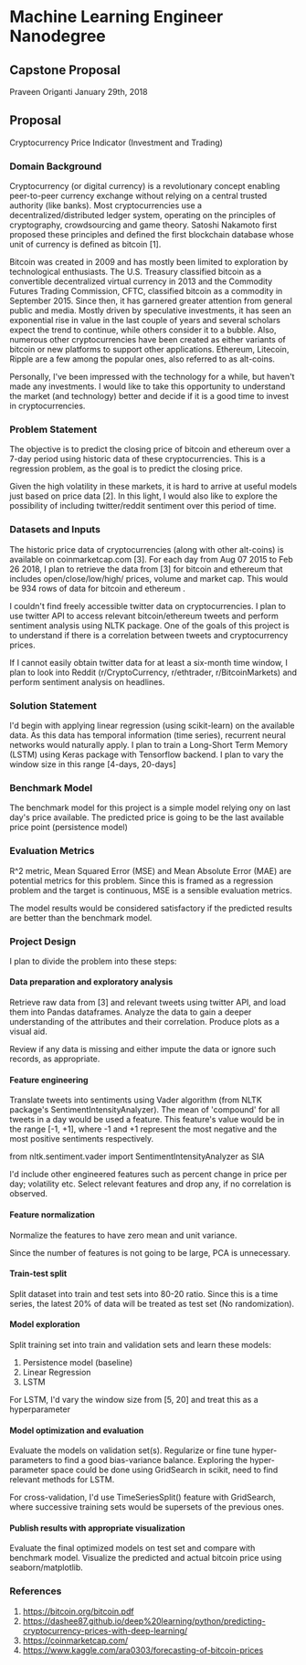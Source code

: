 # Machine Learning Engineer Nanodegree
## Capstone Proposal
Praveen Origanti
January 29th, 2018

## Proposal
Cryptocurrency Price Indicator (Investment and Trading)

### Domain Background
Cryptocurrency (or digital currency) is a revolutionary concept enabling peer-to-peer currency exchange without relying on a central trusted authority (like banks). Most cryptocurrencies use a decentralized/distributed ledger system, operating on the principles of cryptography, crowdsourcing and game theory. Satoshi Nakamoto first proposed these principles and defined the first blockchain database whose unit of currency is defined as bitcoin [1]. 

Bitcoin was created in 2009 and has mostly been limited to exploration by technological enthusiasts. The U.S. Treasury classified bitcoin as a convertible decentralized virtual currency in 2013 and the Commodity Futures Trading Commission, CFTC, classified bitcoin as a commodity in September 2015. Since then, it has garnered greater attention from general public and media. Mostly driven by speculative investments, it has seen an exponential rise in value in the last couple of years and several scholars expect the trend to continue, while others consider it to a bubble. Also, numerous other cryptocurrencies have been created as either variants of bitcoin or new platforms to support other applications. Ethereum, Litecoin, Ripple are a few among the popular ones, also referred to as alt-coins.

Personally, I've been impressed with the technology for a while, but haven't made any investments. I would like to take this opportunity to understand the market (and technology) better and decide if it is a good time to invest in cryptocurrencies.

### Problem Statement

The objective is to predict the closing price of bitcoin and ethereum over a 7-day period using historic data of these cryptocurrencies. This is a regression problem, as the goal is to predict the closing price.

Given the high volatility in these markets, it is hard to arrive at useful models just based on price data [2]. In this light, I would also like to explore the possibility of including twitter/reddit sentiment over this period of time.

### Datasets and Inputs

The historic price data of cryptocurrencies (along with other alt-coins) is available on coinmarketcap.com [3]. For each day from Aug 07 2015 to Feb 26 2018, I plan to retrieve the data from [3] for bitcoin and ethereum that includes open/close/low/high/ prices, volume and market cap. This would be 934 rows of data for bitcoin and ethereum .
 
I couldn't find freely accessible twitter data on cryptocurrencies. I plan to use twitter API to access relevant bitcoin/ethereum tweets and perform sentiment analysis using NLTK package. One of the goals of this project is to understand if there is a correlation between tweets and cryptocurrency prices.

If I cannot easily obtain twitter data for at least a six-month time window, I plan to look into Reddit (r/CryptoCurrency, r/ethtrader, r/BitcoinMarkets) and perform sentiment analysis on headlines.

### Solution Statement

I'd begin with applying linear regression (using scikit-learn) on the available data. As this data has temporal information (time series), recurrent neural networks would naturally apply. I plan to train a Long-Short Term Memory (LSTM) using Keras package with Tensorflow backend. I plan to vary the window size in this range [4-days, 20-days]

### Benchmark Model

The benchmark model for this project is a simple model relying ony on last day's price available. The predicted price is going to be the last available price point (persistence model)


### Evaluation Metrics

R^2 metric, Mean Squared Error (MSE) and Mean Absolute Error (MAE) are potential metrics for this problem. Since this is framed as a regression problem and the target is continuous, MSE is a sensible evaluation metrics.

The model results would be considered satisfactory if the predicted results are better than the benchmark model.

### Project Design

I plan to divide the problem into these steps:

#### Data preparation and exploratory analysis

Retrieve raw data from [3] and relevant tweets using twitter API, and load them into Pandas dataframes. Analyze the data to gain a deeper understanding of the attributes and their correlation. Produce plots as a visual aid.

Review if any data is missing and either impute the data or ignore such records, as appropriate.

#### Feature engineering

Translate tweets into sentiments using Vader algorithm (from NLTK package's SentimentIntensityAnalyzer). The mean of 'compound' for all tweets in a day would be used a feature. This feature's value would be in the range \[-1, +1\], where -1 and +1 represent the most negative and the most positive sentiments respectively.

from nltk.sentiment.vader import SentimentIntensityAnalyzer as SIA

I'd include other engineered features such as percent change in price per day; volatility etc. Select relevant features and drop any, if no correlation is observed.

#### Feature normalization

Normalize the features to have zero mean and unit variance. 

Since the number of features is not going to be large, PCA is unnecessary.

#### Train-test split
Split dataset into train and test sets into 80-20 ratio. Since this is a time series, the latest 20% of data will be treated as test set (No randomization).

#### Model exploration

Split training set into train and validation sets and learn these models:

1. Persistence model (baseline)
2. Linear Regression
3. LSTM

For LSTM, I'd vary the window size from \[5, 20] and treat this as a hyperparameter

#### Model optimization and evaluation

Evaluate the models on validation set(s). Regularize or fine tune hyper-parameters to find a good bias-variance balance. Exploring the hyper-parameter space could be done using GridSearch in scikit, need to find relevant methods for LSTM.

For cross-validation, I'd use TimeSeriesSplit() feature with GridSearch, where successive training sets would be supersets of the previous ones.

#### Publish results with appropriate visualization

Evaluate the final optimized models on test set and compare with benchmark model. Visualize the predicted and actual bitcoin price using seaborn/matplotlib.

### References

1. https://bitcoin.org/bitcoin.pdf
2. https://dashee87.github.io/deep%20learning/python/predicting-cryptocurrency-prices-with-deep-learning/
3. https://coinmarketcap.com/
4. https://www.kaggle.com/ara0303/forecasting-of-bitcoin-prices
